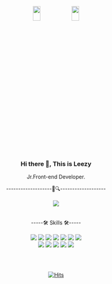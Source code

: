 <div align=center>

 <img src="https://user-images.githubusercontent.com/84562738/161001210-2e4c6ecf-d9ce-4cdd-a9ae-9c9a7b487061.JPG" width="20%" height="10%">
 <img src="https://user-images.githubusercontent.com/84562738/161001211-344f3e29-ce66-4e18-af53-6f114bae240c.JPG" width="20%" height="10%">


### Hi there 👋, This is Leezy

Jr.Front-end Developer.

-------------------🐯🔍-------------------
 </br>
 </br>
<a href="https://open.kakao.com/o/sBKP7N5d/" target="_blank"><img src="https://img.shields.io/badge/kakaoTalk-DA1F26?style=flat-square&logo=WeChat&logoColor=white"/></a>  
 </br>
 </br>
-----🛠 Skills 🛠-----
 </br>
 </br>
 <img src="https://img.shields.io/badge/HTML5-0094F5?style=flat&logo=HTML5&logoColor=white"/>
 <img src="https://img.shields.io/badge/JavaScript-FF9E0F?style=flat&logo=JavaScript&logoColor=white"/>
 <img src="https://img.shields.io/badge/Vue.js-00A672?style=flat&logo=Vue.js&logoColor=white"/>
 <img src="https://img.shields.io/badge/React-00CAFF?style=flat&logo=React&logoColor=white"/>
 <img src="https://img.shields.io/badge/Next.js-FF00BF?style=flat&logo=Next.js&logoColor=white"/>
 <img src="https://img.shields.io/badge/Typescript-FDEE21?style=flat&logo=Typescript&logoColor=white"/>
 <img src="https://img.shields.io/badge/OpenAPI Initiative-6236FF?style=flat&logo=OpenAPI Initiative&logoColor=white"/>
  </br>
 <img src="https://img.shields.io/badge/Antdesign-FF0000?style=flat&logo=Antdesign&logoColor=white"/>
 <img src="https://img.shields.io/badge/Styledcomponents-3655FF?style=flat&logo=Styledcomponents&logoColor=white"/>
 <img src="https://img.shields.io/badge/TailwindCSS-CCFF00?style=flat&logo=TailwindCSS&logoColor=white"/>
 <img src="https://img.shields.io/badge/CSS3-FF6600?style=flat&logo=CSS3&logoColor=white"/>
 <img src="https://img.shields.io/badge/Sass-B366F6?style=flat&logo=Sass&logoColor=white"/>

 
 
 </br>
 </br>


[![Hits](https://hits.seeyoufarm.com/api/count/incr/badge.svg?url=https%3A%2F%2Fgithub.com%2FLeezyLazyCrazy%2Fhit-counter&count_bg=%23000000&title_bg=%23FF2B08&icon=&icon_color=%23E7E7E7&title=hits&edge_flat=false)](https://hits.seeyoufarm.com)
  
  </div>
